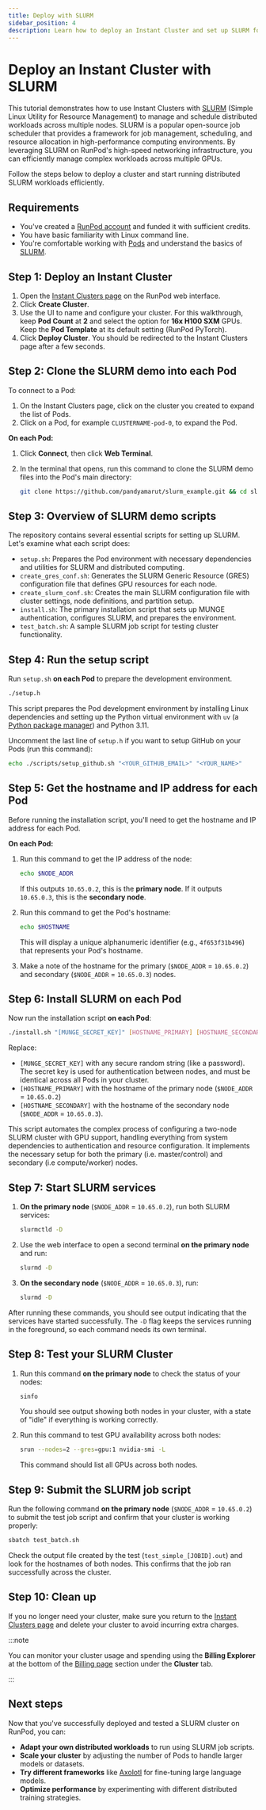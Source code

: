 ```yaml
---
title: Deploy with SLURM
sidebar_position: 4
description: Learn how to deploy an Instant Cluster and set up SLURM for distributed job scheduling.
---
```


# Deploy an Instant Cluster with SLURM

This tutorial demonstrates how to use Instant Clusters with [SLURM](https://slurm.schedmd.com/) (Simple Linux Utility for Resource Management) to manage and schedule distributed workloads across multiple nodes. SLURM is a popular open-source job scheduler that provides a framework for job management, scheduling, and resource allocation in high-performance computing environments. By leveraging SLURM on RunPod's high-speed networking infrastructure, you can efficiently manage complex workloads across multiple GPUs.

Follow the steps below to deploy a cluster and start running distributed SLURM workloads efficiently.

## Requirements

- You've created a [RunPod account](https://www.runpod.io/console/home) and funded it with sufficient credits.
- You have basic familiarity with Linux command line.
- You're comfortable working with [Pods](/pods/overview) and understand the basics of [SLURM](https://slurm.schedmd.com/).

## Step 1: Deploy an Instant Cluster

1. Open the [Instant Clusters page](https://www.runpod.io/console/cluster) on the RunPod web interface.
2. Click **Create Cluster**.
3. Use the UI to name and configure your cluster. For this walkthrough, keep **Pod Count** at **2** and select the option for **16x H100 SXM** GPUs. Keep the **Pod Template** at its default setting (RunPod PyTorch).
4. Click **Deploy Cluster**. You should be redirected to the Instant Clusters page after a few seconds.

## Step 2: Clone the SLURM demo into each Pod

To connect to a Pod:

1. On the Instant Clusters page, click on the cluster you created to expand the list of Pods.
2. Click on a Pod, for example `CLUSTERNAME-pod-0`, to expand the Pod.

**On each Pod:**

1. Click **Connect**, then click **Web Terminal**.
2. In the terminal that opens, run this command to clone the SLURM demo files into the Pod's main directory:

    ```bash
    git clone https://github.com/pandyamarut/slurm_example.git && cd slurm_example
    ```

## Step 3: Overview of SLURM demo scripts

The repository contains several essential scripts for setting up SLURM. Let's examine what each script does:

- `setup.sh`: Prepares the Pod environment with necessary dependencies and utilities for SLURM and distributed computing.
- `create_gres_conf.sh`: Generates the SLURM Generic Resource (GRES) configuration file that defines GPU resources for each node.
- `create_slurm_conf.sh`: Creates the main SLURM configuration file with cluster settings, node definitions, and partition setup.
- `install.sh`: The primary installation script that sets up MUNGE authentication, configures SLURM, and prepares the environment.
- `test_batch.sh`: A sample SLURM job script for testing cluster functionality.

## Step 4: Run the setup script

Run `setup.sh` **on each Pod** to prepare the development environment.

```bash
./setup.h
```

This script prepares the Pod development environment by installing Linux dependencies and setting up the Python virtual environment with `uv` (a [Python package manager](https://github.com/astral-sh/uv)) and Python 3.11.

Uncomment the last line of `setup.h` if you want to setup GitHub on your Pods (run this command):

```bash
echo ./scripts/setup_github.sh "<YOUR_GITHUB_EMAIL>" "<YOUR_NAME>"
```

## Step 5: Get the hostname and IP address for each Pod

Before running the installation script, you'll need to get the hostname and IP address for each Pod.

**On each Pod:**

1. Run this command to get the IP address of the node:

    ```bash
    echo $NODE_ADDR
    ```

    If this outputs `10.65.0.2`, this is the **primary node**. If it outputs `10.65.0.3`, this is the **secondary node**. 

2. Run this command to get the Pod's hostname:

    ```bash
    echo $HOSTNAME
    ```

    This will display a unique alphanumeric identifier (e.g., `4f653f31b496`) that represents your Pod's hostname.

3. Make a note of the hostname for the primary (`$NODE_ADDR` = `10.65.0.2`) and secondary (`$NODE_ADDR` = `10.65.0.3`) nodes.

## Step 6: Install SLURM on each Pod

Now run the installation script **on each Pod**:

```bash
./install.sh "[MUNGE_SECRET_KEY]" [HOSTNAME_PRIMARY] [HOSTNAME_SECONDARY] 10.65.0.2 10.65.0.3
```

Replace:
- `[MUNGE_SECRET_KEY]` with any secure random string (like a password). The secret key is used for authentication between nodes, and must be identical across all Pods in your cluster.
- `[HOSTNAME_PRIMARY]` with the hostname of the primary node (`$NODE_ADDR` = `10.65.0.2`)
- `[HOSTNAME_SECONDARY]` with the hostname of the secondary node (`$NODE_ADDR` = `10.65.0.3`).

This script automates the complex process of configuring a two-node SLURM cluster with GPU support, handling everything from system dependencies to authentication and resource configuration. It implements the necessary setup for both the primary (i.e. master/control) and secondary (i.e compute/worker) nodes.

## Step 7: Start SLURM services

1. **On the primary node** (`$NODE_ADDR` = `10.65.0.2`), run both SLURM services:

    ```bash
    slurmctld -D
    ```

2. Use the web interface to open a second terminal **on the primary node** and run:

    ```bash
    slurmd -D
    ```

3. **On the secondary node** (`$NODE_ADDR` = `10.65.0.3`), run:

    ```bash
    slurmd -D
    ```

After running these commands, you should see output indicating that the services have started successfully. The `-D` flag keeps the services running in the foreground, so each command needs its own terminal.

## Step 8: Test your SLURM Cluster

1. Run this command **on the primary node** to check the status of your nodes:

    ```bash
    sinfo
    ```

    You should see output showing both nodes in your cluster, with a state of "idle" if everything is working correctly.

2. Run this command to test GPU availability across both nodes:

    ```bash
    srun --nodes=2 --gres=gpu:1 nvidia-smi -L
    ```

    This command should list all GPUs across both nodes.

## Step 9: Submit the SLURM job script

Run the following command **on the primary node** (`$NODE_ADDR` = `10.65.0.2`) to submit the test job script and confirm that your cluster is working properly:

```bash
sbatch test_batch.sh
```

Check the output file created by the test (`test_simple_[JOBID].out`) and look for the hostnames of both nodes. This confirms that the job ran successfully across the cluster.

## Step 10: Clean up

If you no longer need your cluster, make sure you return to the [Instant Clusters page](https://www.runpod.io/console/cluster) and delete your cluster to avoid incurring extra charges.

:::note

You can monitor your cluster usage and spending using the **Billing Explorer** at the bottom of the [Billing page](https://www.runpod.io/console/user/billing) section under the **Cluster** tab.

:::

## Next steps

Now that you've successfully deployed and tested a SLURM cluster on RunPod, you can:

- **Adapt your own distributed workloads** to run using SLURM job scripts.
- **Scale your cluster** by adjusting the number of Pods to handle larger models or datasets.
- **Try different frameworks** like [Axolotl](/instant-clusters/axolotl) for fine-tuning large language models.
- **Optimize performance** by experimenting with different distributed training strategies.